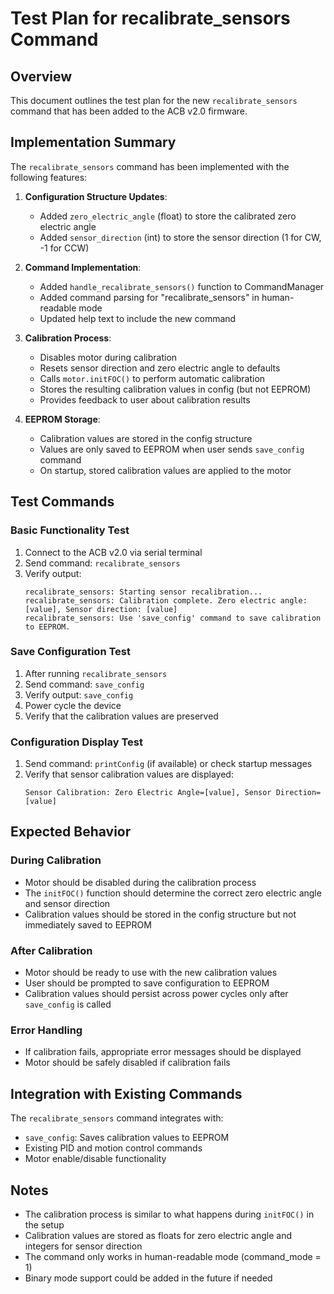 # Test Plan for recalibrate_sensors Command

## Overview
This document outlines the test plan for the new `recalibrate_sensors` command that has been added to the ACB v2.0 firmware.

## Implementation Summary
The `recalibrate_sensors` command has been implemented with the following features:

1. **Configuration Structure Updates**:
   - Added `zero_electric_angle` (float) to store the calibrated zero electric angle
   - Added `sensor_direction` (int) to store the sensor direction (1 for CW, -1 for CCW)

2. **Command Implementation**:
   - Added `handle_recalibrate_sensors()` function to CommandManager
   - Added command parsing for "recalibrate_sensors" in human-readable mode
   - Updated help text to include the new command

3. **Calibration Process**:
   - Disables motor during calibration
   - Resets sensor direction and zero electric angle to defaults
   - Calls `motor.initFOC()` to perform automatic calibration
   - Stores the resulting calibration values in config (but not EEPROM)
   - Provides feedback to user about calibration results

4. **EEPROM Storage**:
   - Calibration values are stored in the config structure
   - Values are only saved to EEPROM when user sends `save_config` command
   - On startup, stored calibration values are applied to the motor

## Test Commands

### Basic Functionality Test
1. Connect to the ACB v2.0 via serial terminal
2. Send command: `recalibrate_sensors`
3. Verify output:
   ```
   recalibrate_sensors: Starting sensor recalibration...
   recalibrate_sensors: Calibration complete. Zero electric angle: [value], Sensor direction: [value]
   recalibrate_sensors: Use 'save_config' command to save calibration to EEPROM.
   ```

### Save Configuration Test
1. After running `recalibrate_sensors`
2. Send command: `save_config`
3. Verify output: `save_config`
4. Power cycle the device
5. Verify that the calibration values are preserved

### Configuration Display Test
1. Send command: `printConfig` (if available) or check startup messages
2. Verify that sensor calibration values are displayed:
   ```
   Sensor Calibration: Zero Electric Angle=[value], Sensor Direction=[value]
   ```

## Expected Behavior

### During Calibration
- Motor should be disabled during the calibration process
- The `initFOC()` function should determine the correct zero electric angle and sensor direction
- Calibration values should be stored in the config structure but not immediately saved to EEPROM

### After Calibration
- Motor should be ready to use with the new calibration values
- User should be prompted to save configuration to EEPROM
- Calibration values should persist across power cycles only after `save_config` is called

### Error Handling
- If calibration fails, appropriate error messages should be displayed
- Motor should be safely disabled if calibration fails

## Integration with Existing Commands

The `recalibrate_sensors` command integrates with:
- `save_config`: Saves calibration values to EEPROM
- Existing PID and motion control commands
- Motor enable/disable functionality

## Notes
- The calibration process is similar to what happens during `initFOC()` in the setup
- Calibration values are stored as floats for zero electric angle and integers for sensor direction
- The command only works in human-readable mode (command_mode = 1)
- Binary mode support could be added in the future if needed
